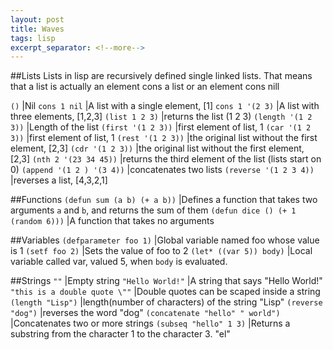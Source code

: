 ```yaml
---
layout: post
title: Waves
tags: lisp
excerpt_separator: <!--more-->
---
```




<!--more-->

##Lists
Lists in lisp are recursively defined single linked lists. That means that a list is actually an element cons a list or an element cons nill 

`()`                        |Nil
`cons 1 nil`                |A list with a single element, \[1\]
`cons 1 '(2 3)`                |A list with three elements, \[1,2,3\]
`(list 1 2 3)`                |returns the list (1 2 3)
`(length '(1 2 3))`            |Length of the list
`(first '(1 2 3))`            |first element of list, 1
`(car '(1 2 3))`            |first element of list, 1
`(rest '(1 2 3))`            |the original list without the first element, \[2,3\]
`(cdr '(1 2 3))`            |the original list without the first element, \[2,3\]
`(nth 2 '(23 34 45))`        |returns the third element of the list (lists start on 0)
`(append '(1 2 ) '(3 4))`    |concatenates two lists
`(reverse '(1 2 3 4))`        |reverses a list, \[4,3,2,1\]

##Functions
`(defun sum (a b) (+ a b))` |Defines a function that takes two arguments `a` and `b`, and returns the sum of them
`(defun dice () (+ 1 (random 6)))` |A function that takes no arguments

##Variables
`(defparameter foo 1)`         |Global variable named foo whose value is 1
`(setf foo 2)`                |Sets the value of foo to 2
`(let* ((var 5)) body)`        |Local variable called var, valued 5, when `body` is evaluated. 

##Strings
`""`                        |Empty string
`"Hello World!"`            |A string that says "Hello World!"
`"this is a double quote \""` |Double quotes can be scaped inside a string
`(length "Lisp")`            |length(number of characters) of the string "Lisp"
`(reverse "dog")`            |reverses the word "dog"
`(concatenate "hello" " world")` |Concatenates two or more strings
`(subseq "hello" 1 3)`        |Returns a substring from the character 1 to the character 3. "el"

